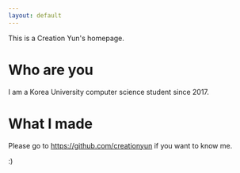 ```yaml
---
layout: default
---
```


This is a Creation Yun's homepage.

# Who are you

I am a Korea University computer science student since 2017.

# What I made

Please go to https://github.com/creationyun if you want to know me.

:)

